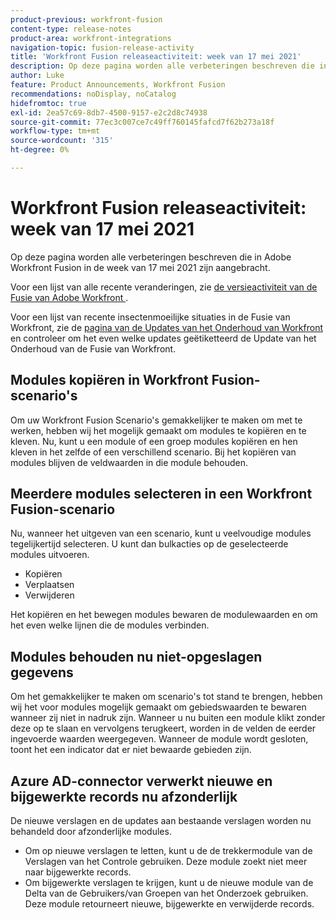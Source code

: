 ```yaml
---
product-previous: workfront-fusion
content-type: release-notes
product-area: workfront-integrations
navigation-topic: fusion-release-activity
title: 'Workfront Fusion releaseactiviteit: week van 17 mei 2021'
description: Op deze pagina worden alle verbeteringen beschreven die in Adobe Workfront Fusion in de week van 17 mei 2021 zijn aangebracht.
author: Luke
feature: Product Announcements, Workfront Fusion
recommendations: noDisplay, noCatalog
hidefromtoc: true
exl-id: 2ea57c69-8db7-4500-9157-e2c2d8c74938
source-git-commit: 77ec3c007ce7c49ff760145fafcd7f62b273a18f
workflow-type: tm+mt
source-wordcount: '315'
ht-degree: 0%

---
```


# Workfront Fusion releaseactiviteit: week van 17 mei 2021

Op deze pagina worden alle verbeteringen beschreven die in Adobe Workfront Fusion in de week van 17 mei 2021 zijn aangebracht.

Voor een lijst van alle recente veranderingen, zie [ de versieactiviteit van de Fusie van Adobe Workfront ](/help/workfront-fusion/fusion-product-releases/fusion-release-activity.md).

Voor een lijst van recente insectenmoeilijke situaties in de Fusie van Workfront, zie de [ pagina van de Updates van het Onderhoud van Workfront ](https://experienceleague.adobe.com/docs/workfront-known-issues/releases/current-updates.html) en controleer om het even welke updates geëtiketteerd de Update van het Onderhoud van de Fusie van Workfront.

## Modules kopiëren in Workfront Fusion-scenario&#39;s

Om uw Workfront Fusion Scenario&#39;s gemakkelijker te maken om met te werken, hebben wij het mogelijk gemaakt om modules te kopiëren en te kleven. Nu, kunt u een module of een groep modules kopiëren en hen kleven in het zelfde of een verschillend scenario. Bij het kopiëren van modules blijven de veldwaarden in die module behouden.


## Meerdere modules selecteren in een Workfront Fusion-scenario

Nu, wanneer het uitgeven van een scenario, kunt u veelvoudige modules tegelijkertijd selecteren. U kunt dan bulkacties op de geselecteerde modules uitvoeren.

* Kopiëren
* Verplaatsen
* Verwijderen

Het kopiëren en het bewegen modules bewaren de modulewaarden en om het even welke lijnen die de modules verbinden.


## Modules behouden nu niet-opgeslagen gegevens

Om het gemakkelijker te maken om scenario&#39;s tot stand te brengen, hebben wij het voor modules mogelijk gemaakt om gebiedswaarden te bewaren wanneer zij niet in nadruk zijn. Wanneer u nu buiten een module klikt zonder deze op te slaan en vervolgens terugkeert, worden in de velden de eerder ingevoerde waarden weergegeven. Wanneer de module wordt gesloten, toont het een indicator dat er niet bewaarde gebieden zijn.

## Azure AD-connector verwerkt nieuwe en bijgewerkte records nu afzonderlijk

De nieuwe verslagen en de updates aan bestaande verslagen worden nu behandeld door afzonderlijke modules.

* Om op nieuwe verslagen te letten, kunt u de de trekkermodule van de Verslagen van het Controle gebruiken. Deze module zoekt niet meer naar bijgewerkte records.
* Om bijgewerkte verslagen te krijgen, kunt u de nieuwe module van de Delta van de Gebruikers/van Groepen van het Onderzoek gebruiken. Deze module retourneert nieuwe, bijgewerkte en verwijderde records.
